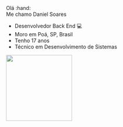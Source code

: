 <div>
  Olá :hand: <br>
  Me chamo Daniel Soares
  
  * Desenvolvedor Back End :computer:
  * Moro em Poá, SP,  Brasil
  * Tenho 17 anos
  * Técnico em Desenvolvimento de Sistemas  
</div>

<div>
  <a href="https://github.com/Daniel2019">
  <img height="180em" src="https://github-readme-stats.vercel.app/api?username=daniel2019&show_icons=true&theme=dark&include_all_commits=true&count_private=true"/>
</div>
